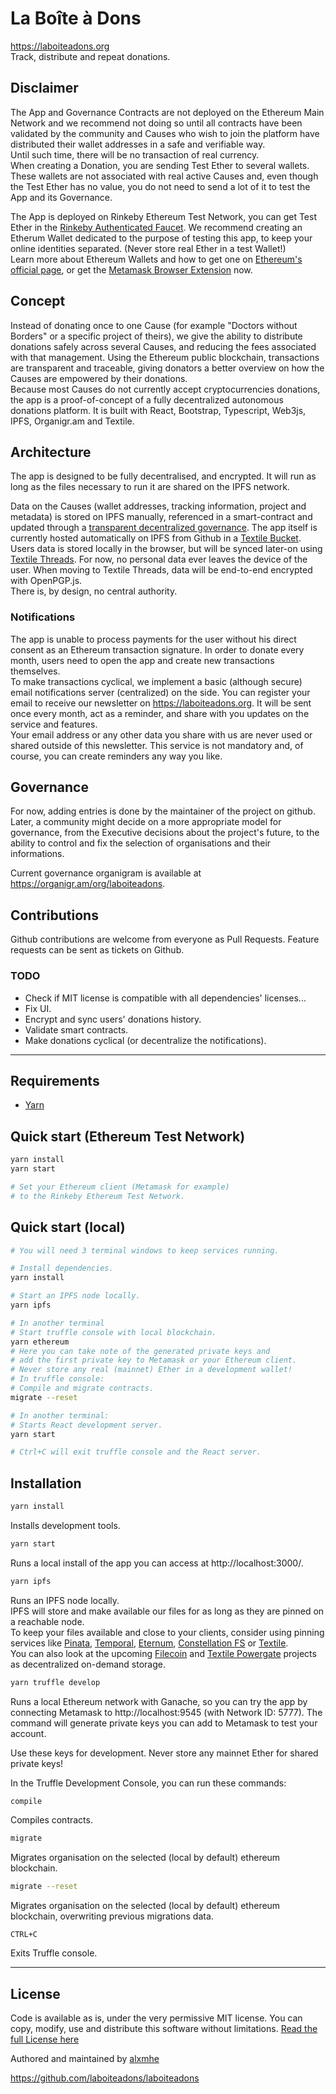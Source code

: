 # La Boîte à Dons
https://laboiteadons.org  
Track, distribute and repeat donations.

## Disclaimer
The App and Governance Contracts are not deployed on the Ethereum Main Network and we recommend not doing so until all contracts have been validated by the community and Causes who wish to join the platform have distributed their wallet addresses in a safe and verifiable way.  
Until such time, there will be no transaction of real currency.  
When creating a Donation, you are sending Test Ether to several wallets. These wallets are not associated with real active Causes and, even though the Test Ether has no value, you do not need to send a lot of it to test the App and its Governance.

The App is deployed on Rinkeby Ethereum Test Network, you can get Test Ether in the [Rinkeby Authenticated Faucet](https://faucet.rinkeby.io/). We recommend creating an Etherum Wallet dedicated to the purpose of testing this app, to keep your online identities separated. (Never store real Ether in a test Wallet!)  
Learn more about Ethereum Wallets and how to get one on [Ethereum's official page](https://ethereum.org/wallets/), or get the [Metamask Browser Extension](https://metamask.io/) now.


## Concept
Instead of donating once to one Cause (for example "Doctors without Borders" or a specific project of theirs), we give the ability to distribute donations safely across several Causes, and reducing the fees associated with that management. Using the Ethereum public blockchain, transactions are transparent and traceable, giving donators a better overview on how the Causes are empowered by their donations.  
Because most Causes do not currently accept cryptocurrencies donations, the app is a proof-of-concept of a fully decentralized autonomous donations platform.
It is built with React, Bootstrap, Typescript, Web3js, IPFS, Organigr.am and Textile.

## Architecture
The app is designed to be fully decentralised, and encrypted. It will run as long as the files necessary to run it are shared on the IPFS network.  

Data on the Causes (wallet addresses, tracking information, project and metadata) is stored on IPFS manually, referenced in a smart-contract and updated through a [transparent decentralized governance](https://organigr.am/org/laboiteadons). The app itself is currently hosted automatically on IPFS from Github in a [Textile Bucket](https://blog.textile.io/tag/buckets/). Users data is stored locally in the browser, but will be synced later-on using [Textile Threads](https://blog.textile.io/tag/threads/). For now, no personal data ever leaves the device of the user. When moving to Textile Threads, data will be end-to-end encrypted with OpenPGP.js.  
There is, by design, no central authority.

### Notifications
The app is unable to process payments for the user without his direct consent as an Ethereum transaction signature. In order to donate every month, users need to open the app and create new transactions themselves.  
To make transactions cyclical, we implement a basic (although secure) email notifications server (centralized) on the side. You can register your email to receive our newsletter on https://laboiteadons.org. It will be sent once every month, act as a reminder, and share with you updates on the service and features.  
Your email address or any other data you share with us are never used or shared outside of this newsletter. This service is not mandatory and, of course, you can create reminders any way you like.

## Governance
For now, adding entries is done by the maintainer of the project on github. Later, a community might decide on a more appropriate model for governance, from the Executive decisions about the project's future, to the ability to control and fix the selection of organisations and their informations.

Current governance organigram is available at
https://organigr.am/org/laboiteadons.

## Contributions
Github contributions are welcome from everyone as Pull Requests. Feature requests can be sent as tickets on Github.

### TODO
- Check if MIT license is compatible with all dependencies' licenses...
- Fix UI.
- Encrypt and sync users' donations history.
- Validate smart contracts.
- Make donations cyclical (or decentralize the notifications).

----------------------------

## Requirements
- [Yarn](https://yarnpkg.com/)

## Quick start (Ethereum Test Network)
```bash
yarn install
yarn start

# Set your Ethereum client (Metamask for example)
# to the Rinkeby Ethereum Test Network.
```

## Quick start (local)
```bash
# You will need 3 terminal windows to keep services running.

# Install dependencies.
yarn install

# Start an IPFS node locally.
yarn ipfs

# In another terminal
# Start truffle console with local blockchain.
yarn ethereum
# Here you can take note of the generated private keys and
# add the first private key to Metamask or your Ethereum client.
# Never store any real (mainnet) Ether in a development wallet!
# In truffle console:
# Compile and migrate contracts.
migrate --reset

# In another terminal:
# Starts React development server.
yarn start

# Ctrl+C will exit truffle console and the React server.
```

## Installation
```bash
yarn install
```
Installs development tools.

```bash
yarn start
```
Runs a local install of the app you can access at http://localhost:3000/.

```bash
yarn ipfs
```
Runs an IPFS node locally.  
IPFS will store and make available our files for as long as they are pinned on a reachable node.  
To keep your files available and close to your clients, consider using pinning services like [Pinata](https://pinata.cloud/), [Temporal](https://temporal.cloud/), [Eternum](https://www.eternum.io/), [Constellation FS](https://constellation-fs.org/) or [Textile](https://textile.io/).  
You can also look at the upcoming [Filecoin](https://filecoin.io/) and [Textile Powergate](https://blog.textile.io/tag/powergate) projects as decentralized on-demand storage.

```bash
yarn truffle develop
```
Runs a local Ethereum network with Ganache, so you can try the app by connecting Metamask to http://localhost:9545 (with Network ID: 5777).
The command will generate private keys you can add to Metamask to test your account.

Use these keys for development. Never store any mainnet Ether for shared private keys!

In the Truffle Development Console, you can run these commands:

```bash
compile
```
Compiles contracts.

```bash
migrate
```
Migrates organisation on the selected (local by default) ethereum blockchain.

```bash
migrate --reset
```
Migrates organisation on the selected (local by default) ethereum blockchain, overwriting previous migrations data.

```
CTRL+C
```
Exits Truffle console.

----------------------------

## License
Code is available as is, under the very permissive MIT license. You can copy, modify, use and distribute this software without limitations.
[Read the full License here](./LICENSE.md)

Authored and maintained by [alxmhe](https://github.com/alxmhe)

https://github.com/laboiteadons/laboiteadons